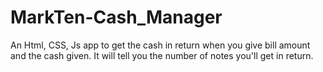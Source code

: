 # MarkTen-Cash_Manager
An Html, CSS, Js app to get the cash in return when you give bill amount and the cash given. It will tell you the number of notes you'll get in return.

